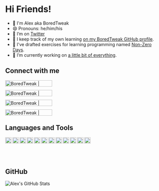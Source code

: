 # Hi Friends! 

- 👋 I'm Alex aka BoredTweak
- 😄 Pronouns: he/him/his
- 🤔 I’m on [Twitter][twitter]
- 📒 I keep track of my own learning [on my BoredTweak GitHub profile][boredtweak-gh].
- 🧱 I've drafted exercises for learning programming named [Non-Zero Days][non-zero-days-gh-pages].
- 🔭 I’m currently working on [a little bit of everything](https://github.com/BoredTweak/Miscellaneous).


## Connect with me

[<img align="left" alt="BoredTweak | Email" width="150px" height="20px" src="https://img.shields.io/badge/BoredTweak%20%7C%20Email-EA4335?style=flat-square&logo=gmail&logoColor=white" />][email]
</br>

[<img align="left" alt="BoredTweak | YouTube" width="150px" height="20px" src="https://img.shields.io/badge/BoredTweak%20%7C%20YouTube-FF0000?style=flat-square&logo=youtube&logoColor=white" />][youtube]
</br>

[<img align="left" alt="BoredTweak | Twitter" width="150px" height="20px" src="https://img.shields.io/badge/BoredTweak%20%7C%20Twitter-1DA1F2?style=flat-square&logo=twitter&logoColor=white" />][twitter]
</br>

[<img align="left" alt="BoredTweak | LinkedIn" width="150px" height="20px" src="https://img.shields.io/badge/BoredTweak%20%7C%20LinkedIn-0A66C2?style=flat-square&logo=linkedin&logoColor=white" />][linkedin]
</br>

## Languages and Tools

[<img align="left" alt="C#" height="20px" src="https://img.shields.io/badge/C%23-239120?style=flat-square&logo=csharp&logoColor=white" />][csharp-demo]
[<img align="left" alt="Docker" height="20px" src="https://img.shields.io/badge/Docker-2496ED?style=flat-square&logo=docker&logoColor=white" />][docker-demo]
[<img align="left" alt="TypeScript" height="20px" src="https://img.shields.io/badge/TypeScript-3178C6?style=flat-square&logo=typescript&logoColor=white" />][js-demo]
[<img align="left" alt="React" height="20px" src="https://img.shields.io/badge/React-61DAFB?style=flat-square&logo=react&logoColor=white" />][react-demo]
[<img align="left" alt="Postgres" height="20px" src="https://img.shields.io/badge/Postgres-4169E1?style=flat-square&logo=postgresql&logoColor=white" />][postgres-demo]
[<img align="left" alt="Git" height="20px" src="https://img.shields.io/badge/Git-F05032?style=flat-square&logo=git&logoColor=white" />][git-demo]
[<img align="left" alt="GitHub" height="20px" src="https://img.shields.io/badge/GitHub-181717?style=flat-square&logo=github&logoColor=white" />][git-demo]
[<img align="left" alt="Angular" height="20px" src="https://img.shields.io/badge/Angular-DD0031?style=flat-square&logo=angular&logoColor=white" />][chorehelper-demo]
[<img align="left" alt="HTML5" height="20px" src="https://img.shields.io/badge/HTML5-E34F26?style=flat-square&logo=html5&logoColor=white" />][chorehelper-demo]
[<img align="left" alt="JavaScript" height="20px" src="https://img.shields.io/badge/JavaScript-F7DF1E?style=flat-square&logo=javascript&logoColor=white" />][js-demo]
[<img align="left" alt="Node.js" height="20px" src="https://img.shields.io/badge/Node.JS-339933?style=flat-square&logo=nodedotjs&logoColor=white" />][node-demo]
[<img align="left" alt="Visual Studio Code" height="20px" src="https://img.shields.io/badge/Visual%20Studio%20Code-007ACC?style=flat-square&logo=visualstudiocode&logoColor=white" />][chorehelper-demo]

</br>
</br>
</br>
</br>


## GitHub

![Alex's GitHub Stats](https://github-readme-stats.vercel.app/api?username=boredtweak&show_icons=true)

[non-zero-days-gh-organization]: https://github.com/Non-Zero-Days
[non-zero-days-gh-pages]: https://non-zero-days.github.io/
[boredtweak-gh]: https://github.com/BoredTweak
[email]: mailto:alex.elia42@gmail.com
[youtube]: https://www.youtube.com/channel/UCT0hVofKq8CM8k8QBiUmpOw
[twitter]: https://twitter.com/BoredTweak
[linkedin]: https://www.linkedin.com/in/alex-elia/
[chorehelper-demo]: https://github.com/BoredTweak/ChoreHelper
[csharp-demo]:https://github.com/BoredTweak/Miscellaneous/tree/main/CSharp
[js-demo]: https://github.com/BoredTweak/Miscellaneous/tree/main/JavaScript
[react-demo]:https://github.com/BoredTweak/Miscellaneous/tree/main/React
[node-demo]: https://github.com/BoredTweak/Miscellaneous/tree/main/Node
[postgres-demo]:https://github.com/BoredTweak/Miscellaneous/tree/main/Postgres
[git-demo]: https://www.youtube.com/playlist?list=PLAqJ1EkmbEM2OTI0Ybor-IA7LUD6iVQ1Y
[docker-demo]: https://github.com/BoredTweak/Miscellaneous/tree/main/Docker
